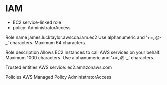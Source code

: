 # IAM

- EC2 service-linked role
- policy: AdministratorAccess

Role name
james.lucktaylor.awscda.iam.ec2
Use alphanumeric and '+=,.@-_' characters. Maximum 64 characters.

Role description
Allows EC2 instances to call AWS services on your behalf.
Maximum 1000 characters. Use alphanumeric and '+=,.@-_' characters.

Trusted entities
AWS service: ec2.amazonaws.com

Policies
AWS Managed Policy AdministratorAccess
